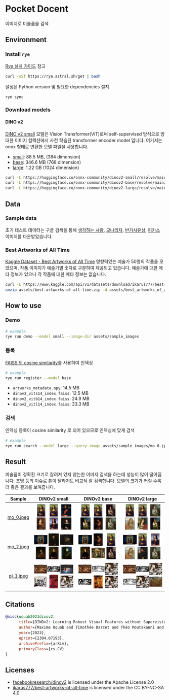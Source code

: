 # Pocket Docent

이미지로 미술품을 검색

## Environment

### Install `rye`

[Rye 설치 가이드](https://rye.astral.sh/guide/installation/) 참고

```bash
curl -sSf https://rye.astral.sh/get | bash
```

설정된 Python version 및 필요한 dependencies 설치

```bash
rye sync
```

### Download models

#### DINO v2

[DINO v2 small](https://huggingface.co/facebook/dinov2-small) 모델은 Vision Transformer(ViT)로써 self-supervised 방식으로 방대한 이미지 컬렉션에서 사전 학습된 transformer encoder model 입니다. 여기서는 onnx 형태로 변환한 모델 파일을 사용합니다.

- [small](https://huggingface.co/onnx-community/dinov2-small): 88.5 MB, (384 dimension)
- [base](https://huggingface.co/onnx-community/dinov2-base): 346.6 MB (768 dimension)
- [large](https://huggingface.co/onnx-community/dinov2-large): 1.22 GB (1024 dimension)

```bash
curl -L https://huggingface.co/onnx-community/dinov2-small/resolve/main/onnx/model.onnx -o models/dinov2_vits14.onnx
curl -L https://huggingface.co/onnx-community/dinov2-base/resolve/main/onnx/model.onnx -o models/dinov2_vitb14.onnx
curl -L https://huggingface.co/onnx-community/dinov2-large/resolve/main/onnx/model.onnx -o models/dinov2_vitl14.onnx
```

## Data

### Sample data

초기 테스트 데이터는 구글 검색을 통해 [생각하는 사람](https://ko.wikipedia.org/wiki/생각하는_사람), [모나리자](https://ko.wikipedia.org/wiki/모나리자), [반가사유상](https://ko.wikipedia.org/wiki/반가사유상), [피카소](https://ko.wikipedia.org/wiki/파블로_피카소) 이미지를 다운받았습니다.

### Best Artworks of All Time

[Kaggle Dataset - Best Artworks of All Time](https://www.kaggle.com/datasets/ikarus777/best-artworks-of-all-time/) 영향력있는 예술가 50명의 작품을 모았으며, 작품 이미지가 예술가별 숫자로 구분하여 제공되고 있습니다. 예술가에 대한 메타 정보가 있으나 각 작품에 대한 메타 정보는 없습니다.

```bash
curl -L https://www.kaggle.com/api/v1/datasets/download/ikarus777/best-artworks-of-all-time -o assets/best-artworks-of-all-time.zip && \
unzip assets/best-artworks-of-all-time.zip -d assets/best_artworks_of_all_time
```

## How to use

### Demo

```bash
# example
rye run demo --model small --image-dir assets/sample_images
```

### 등록

[FAISS 의 cosine similarity](https://github.com/facebookresearch/faiss/wiki/Faiss-indexes)를 사용하여 인덱싱

```bash
# example
rye run register --model base
```

- `artworks_metadata.npy`: 14.5 MB
- `dinov2_vits14_index.faiss`: 12.5 MB
- `dinov2_vitb14_index.faiss`: 24.9 MB
- `dinov2_vitl14_index.faiss`: 33.3 MB

### 검색

인덱싱 등록이 cosine similarity 로 되어 있으므로 인덱싱에 맞게 검색

```bash
# example
rye run search --model large --query-image assets/sample_images/mo_0.jpeg
```

## Result

미술품이 정확환 크기로 잘려져 있지 않는한 이미지 검색을 하는데 성능이 많이 떨어집니다. 조명 등의 이슈로 톤이 달라져도 비교적 잘 검색합니다. 모델의 크기가 커질 수록 더 좋은 결과를 보여줍니다.

| Sample | DINOv2 small | DINOv2 base | DINOv2 large |
|:------:|:------------:|:-----------:|:------------:|
| [mo_0.jpeg](./assets/sample_images/mo_0.jpeg) | ![result_dinov2_s_mo_0](./assets/docs/result_dinov2_s_mo_0.jpg) | ![result_dinov2_b_mo_0](./assets/docs/result_dinov2_b_mo_0.jpg) | ![result_dinov2_l_mo_0](./assets/docs/result_dinov2_l_mo_0.jpg) |
| [mo_2.jpeg](./assets/sample_images/mo_2.jpeg) | ![result_dinov2_s_mo_2](./assets/docs/result_dinov2_s_mo_2.jpg) | ![result_dinov2_b_mo_2](./assets/docs/result_dinov2_b_mo_2.jpg) | ![result_dinov2_l_mo_2](./assets/docs/result_dinov2_l_mo_2.jpg) |
| [pi_1.jpeg](./assets/sample_images/pi_1.jpeg) | ![result_dinov2_s_pi_1](./assets/docs/result_dinov2_s_pi_1.jpg) | ![result_dinov2_b_pi_1](./assets/docs/result_dinov2_b_pi_1.jpg) | ![result_dinov2_l_pi_1](./assets/docs/result_dinov2_l_pi_1.jpg) |

## Citations

```bibtex
@misc{oquab2023dinov2,
      title={DINOv2: Learning Robust Visual Features without Supervision},
      author={Maxime Oquab and Timothée Darcet and Théo Moutakanni and Huy Vo and Marc Szafraniec and Vasil Khalidov and Pierre Fernandez and Daniel Haziza and Francisco Massa and Alaaeldin El-Nouby and Mahmoud Assran and Nicolas Ballas and Wojciech Galuba and Russell Howes and Po-Yao Huang and Shang-Wen Li and Ishan Misra and Michael Rabbat and Vasu Sharma and Gabriel Synnaeve and Hu Xu and Hervé Jegou and Julien Mairal and Patrick Labatut and Armand Joulin and Piotr Bojanowski},
      year={2023},
      eprint={2304.07193},
      archivePrefix={arXiv},
      primaryClass={cs.CV}
}
```

## Licenses

- [facebookresearch/dinov2](https://github.com/facebookresearch/dinov2/blob/main/LICENSE) is licensed under the Apache License 2.0
- [ikarus777/best-artworks-of-all-time](https://creativecommons.org/licenses/by-nc-sa/4.0/) is licensed under the CC BY-NC-SA 4.0
